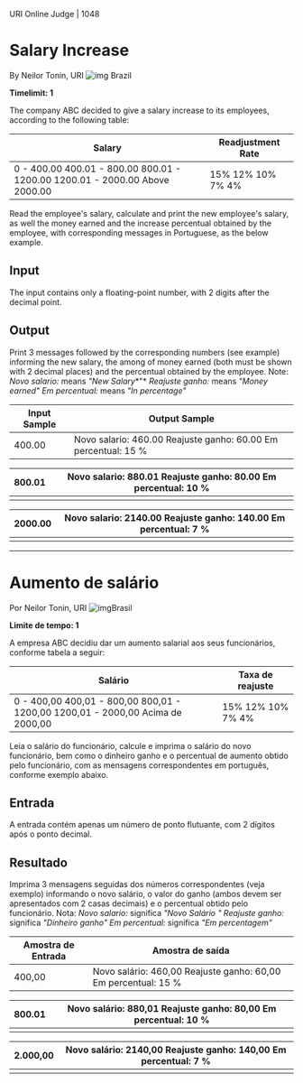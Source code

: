 URI Online Judge | 1048

# Salary Increase

By Neilor Tonin, URI ![img](https://resources.urionlinejudge.com.br/gallery/images/flags/br.gif) Brazil

**Timelimit: 1**

The company ABC decided to give a salary increase to its employees, according to the following table:





| Salary                                                       | Readjustment Rate |
| ------------------------------------------------------------ | ----------------- |
| 0 - 400.00 400.01 - 800.00 800.01 - 1200.00 1200.01 - 2000.00 Above 2000.00 | 15% 12% 10% 7% 4% |




Read the employee's salary, calculate and print the new employee's salary, as well the money earned and the increase percentual obtained by the employee, with corresponding messages in Portuguese, as the below example.



## Input

The input contains only a floating-point number, with 2 digits after the decimal point.

## Output

Print 3 messages followed by the corresponding numbers (see example) informing the new salary, the among of money earned (both must be shown with 2 decimal places) and the percentual obtained by the employee. Note:
*Novo salario:* means *"New Salary**"*
*Reajuste ganho:* means *"Money earned"*
*Em percentual:* means *"In percentage"*

| Input Sample | Output Sample                                                |
| ------------ | ------------------------------------------------------------ |
| 400.00       | Novo salario: 460.00 Reajuste ganho: 60.00 Em percentual: 15 % |

| 800.01 | Novo salario: 880.01 Reajuste ganho: 80.00 Em percentual: 10 % |
| ------ | ------------------------------------------------------------ |
|        |                                                              |

| 2000.00 | Novo salario: 2140.00 Reajuste ganho: 140.00 Em percentual: 7 % |
| ------- | ------------------------------------------------------------ |
|         |                                                              |

________________

# Aumento de salário

Por Neilor Tonin, URI ![img](https://resources.urionlinejudge.com.br/gallery/images/flags/br.gif)Brasil

**Limite de tempo: 1**

A empresa ABC decidiu dar um aumento salarial aos seus funcionários, conforme tabela a seguir:





| Salário                                                      | Taxa de reajuste  |
| ------------------------------------------------------------ | ----------------- |
| 0 - 400,00 400,01 - 800,00 800,01 - 1200,00 1200,01 - 2000,00 Acima de 2000,00 | 15% 12% 10% 7% 4% |




Leia o salário do funcionário, calcule e imprima o salário do novo funcionário, bem como o dinheiro ganho e o percentual de aumento obtido pelo funcionário, com as mensagens correspondentes em português, conforme exemplo abaixo.



## Entrada

A entrada contém apenas um número de ponto flutuante, com 2 dígitos após o ponto decimal.

## Resultado

Imprima 3 mensagens seguidas dos números correspondentes (veja exemplo) informando o novo salário, o valor do ganho (ambos devem ser apresentados com 2 casas decimais) e o percentual obtido pelo funcionário. Nota:
*Novo salario:* significa *"Novo Salário* *"*
*Reajuste ganho:* significa *"Dinheiro ganho"*
*Em percentual:* significa *"Em percentagem"*

| Amostra de Entrada | Amostra de saída                                             |
| ------------------ | ------------------------------------------------------------ |
| 400,00             | Novo salário: 460,00 Reajuste ganho: 60,00 Em percentual: 15 % |

| 800.01 | Novo salário: 880,01 Reajuste ganho: 80,00 Em percentual: 10 % |
| ------ | ------------------------------------------------------------ |
|        |                                                              |

| 2.000,00 | Novo salário: 2140,00 Reajuste ganho: 140,00 Em percentual: 7 % |
| -------- | ------------------------------------------------------------ |
|          |                                                              |
